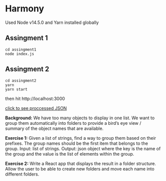 # Harmony

Used Node v14.5.0 and Yarn installed globally

## Assingment 1
````
cd assingment1
node index.js
````

## Assingment 2
````
cd assingment2
yarn
yarn start
````
then hit http://localhost:3000

[click to see proccessed JSON](https://github.com/hypnagonia/harmony/blob/master/assignment2/src/names.json)


**Background:** We have too many objects to display in one list. We want to group them
automatically into folders to provide a bird’s eye view / summary of the object names that are
available.

**Exercise 1:** Given a list of strings, find a way to group them based on their prefixes. The group
names should be the first item that belongs to the group.
Input: list of strings.
Output: json object where the key is the name of the group and the value is the list of elements
within the group.

**Exercise 2:** Write a React app that displays the result in a folder structure. Allow the user to be
able to create new folders and move each name into different folders.
